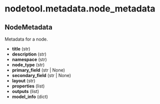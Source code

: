 # nodetool.metadata.node_metadata

## NodeMetadata

Metadata for a node.

- **title** (str)
- **description** (str)
- **namespace** (str)
- **node_type** (str)
- **primary_field** (str | None)
- **secondary_field** (str | None)
- **layout** (str)
- **properties** (list)
- **outputs** (list)
- **model_info** (dict)

